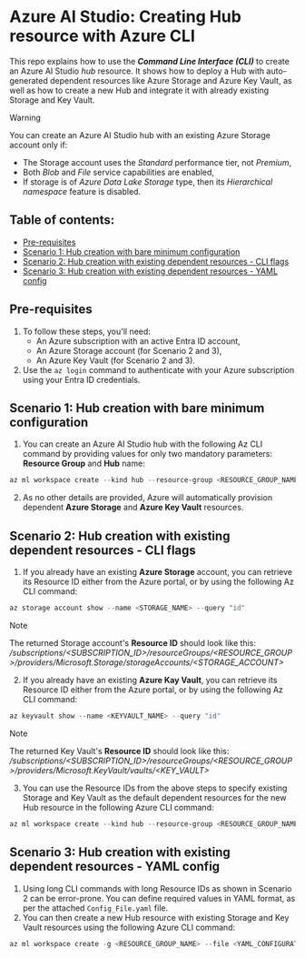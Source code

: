 # Azure AI Studio: Creating Hub resource with Azure CLI
This repo explains how to use the **_Command Line Interface (CLI)_** to create an Azure AI Studio _hub_ resource. It shows how to deploy a Hub with auto-generated dependent resources like Azure Storage and Azure Key Vault, as well as how to create a new Hub and integrate it with already existing Storage and Key Vault.

> [!WARNING]
> You can create an Azure AI Studio hub with an existing Azure Storage account only if:
> - The Storage account uses the _Standard_ performance tier, not _Premium_,
> - Both _Blob_ and _File_ service capabilities are enabled,
> - If storage is of _Azure Data Lake Storage_ type, then its _Hierarchical namespace_ feature is disabled.

## Table of contents:
- [Pre-requisites](https://github.com/LazaUK/AIStudio-Hub-CLI#pre-requisites)
- [Scenario 1: Hub creation with bare minimum configuration](https://github.com/LazaUK/AIStudio-Hub-CLI#scenario-1-hub-creation-with-bare-minimum-configuration)
- [Scenario 2: Hub creation with existing dependent resources - CLI flags](https://github.com/LazaUK/AIStudio-Hub-CLI#scenario-2-hub-creation-with-existing-dependent-resources---cli-flags)
- [Scenario 3: Hub creation with existing dependent resources - YAML config](https://github.com/LazaUK/AIStudio-Hub-CLI#scenario-3-hub-creation-with-existing-dependent-resources---yaml-config)

## Pre-requisites
1. To follow these steps, you'll need:
    - An Azure subscription with an active Entra ID account,
    - An Azure Storage account (for Scenario 2 and 3),
    - An Azure Key Vault (for Scenario 2 and 3).
2. Use the ```az login``` command to authenticate with your Azure subscription using your Entra ID credentials.

## Scenario 1: Hub creation with bare minimum configuration
1. You can create an Azure AI Studio hub with the following Az CLI command by providing values for only two mandatory parameters: **Resource Group** and **Hub** name:
``` PowerShell
az ml workspace create --kind hub --resource-group <RESOURCE_GROUP_NAME> --name <AI_HUB_NAME>
```
2. As no other details are provided, Azure will automatically provision dependent **Azure Storage** and **Azure Key Vault** resources.

## Scenario 2: Hub creation with existing dependent resources - CLI flags
1. If you already have an existing **Azure Storage** account, you can retrieve its Resource ID either from the Azure portal, or by using the following Az CLI command:
``` PowerShell
az storage account show --name <STORAGE_NAME> --query "id"
```
> [!Note]
> The returned Storage account's **Resource ID** should look like this: _/subscriptions/<SUBSCRIPTION_ID>/resourceGroups/<RESOURCE_GROUP>/providers/Microsoft.Storage/storageAccounts/<STORAGE_ACCOUNT>_
2. If you already have an existing **Azure Kay Vault**, you can retrieve its Resource ID either from the Azure portal, or by using the following Az CLI command:
``` PowerShell
az keyvault show --name <KEYVAULT_NAME> --query "id"
```
> [!Note]
> The returned Key Vault's **Resource ID** should look like this: _/subscriptions/<SUBSCRIPTION_ID>/resourceGroups/<RESOURCE_GROUP>/providers/Microsoft.KeyVault/vaults/<KEY_VAULT>_
3. You can use the Resource IDs from the above steps to specify existing Storage and Key Vault as the default dependent resources for the new Hub resource in the following Azure CLI command:
``` PowerShell
az ml workspace create --kind hub --resource-group <RESOURCE_GROUP_NAME> --name <HUB_NAME> --display-name <HUB_DISPLAY_NAME> --description <HUB_DESCRIPTION> --location <HUB_AZURE_REGION> --storage-account <STORAGE_RESOURCE_ID> --key-vault <KEYVAULT_RESOURCE_ID>
```

## Scenario 3: Hub creation with existing dependent resources - YAML config
1. Using long CLI commands with long Resource IDs as shown in Scenario 2 can be error-prone. You can define required values in YAML format, as per the attached ```Config_File.yaml``` file.
2. You can then create a new Hub resource with existing Storage and Key Vault resources using the following Azure CLI command:
``` PowerShell
az ml workspace create -g <RESOURCE_GROUP_NAME> --file <YAML_CONFIGURATION_FILE>
```
